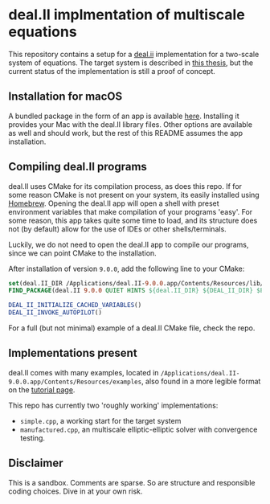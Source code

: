 # deal.II implmentation of multiscale equations

This repository contains a setup for a [deal.ii][1] implementation for a two-scale system of equations.
The target system is described in [this thesis][2], but the current status of the implementation is still a proof of concept.

## Installation for macOS

A bundled package in the form of an app is available [here][3]. Installing it provides your Mac with the deal.II library files.
Other options are available as well and should work, but the rest of this README assumes the app installation.

## Compiling deal.II programs

deal.II uses CMake for its compilation process, as does this repo. If for some reason CMake is not present on your system, its easily installed using [Homebrew][4].
Opening the deal.II app will open a shell with preset environment variables that make compilation of your programs 'easy'. 
For some reason, this app takes quite some time to load, and its structure does not (by default) allow for the use of IDEs or other shells/terminals.

Luckily, we do not need to open the deal.II app to compile our programs, since we can point CMake to the installation.

After installation of version `9.0.0`, add the following line to your CMake:

```cmake
set(deal.II_DIR /Applications/deal.II-9.0.0.app/Contents/Resources/lib/cmake/deal.II)
FIND_PACKAGE(deal.II 9.0.0 QUIET HINTS ${deal.II_DIR} ${DEAL_II_DIR} $ENV{DEAL_II_DIR})

DEAL_II_INITIALIZE_CACHED_VARIABLES()
DEAL_II_INVOKE_AUTOPILOT()
```

For a full (but not minimal) example of a deal.II CMake file, check the repo.

## Implementations present

deal.II comes with many examples, located in `/Applications/deal.II-9.0.0.app/Contents/Resources/examples`, also found in a more legible format on the [tutorial page][5].

This repo has currently two 'roughly working' implementations:

- `simple.cpp`, a working start for the target system
- `manufactured.cpp`, an multiscale elliptic-elliptic solver with convergence testing.


## Disclaimer

This is a sandbox. Comments are sparse. So are structure and responsible coding choices.
Dive in at your own risk.

[1]: https://www.dealii.org/
[2]: http://urn.kb.se/resolve?urn=urn:nbn:se:kau:diva-68686
[3]: https://www.dealii.org/download.html
[4]: https://brew.sh
[5]: https://www.dealii.org/developer/doxygen/deal.II/Tutorial.html
